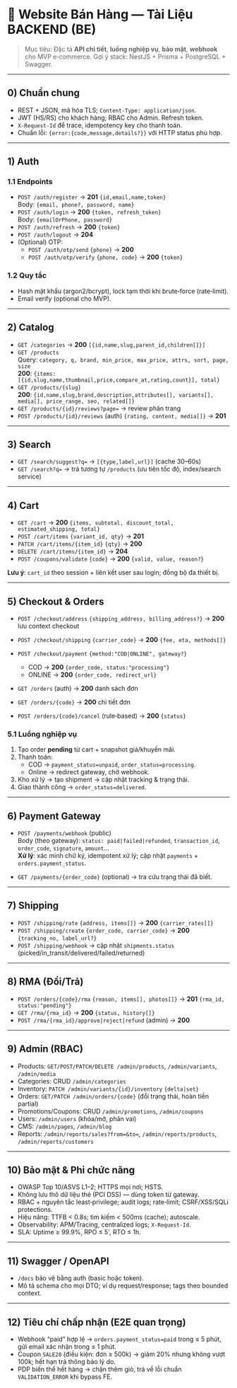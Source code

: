 # 🧩 Website Bán Hàng — Tài Liệu BACKEND (BE)

> Mục tiêu: Đặc tả **API chi tiết**, **luồng nghiệp vụ**, **bảo mật**, **webhook** cho MVP e‑commerce. Gợi ý stack: NestJS + Prisma + PostgreSQL + Swagger.

---

## 0) Chuẩn chung
- REST + JSON, mã hóa TLS; `Content-Type: application/json`.
- JWT (HS/RS) cho khách hàng; RBAC cho Admin. Refresh token.
- `X-Request-Id` để trace, idempotency key cho thanh toán.
- Chuẩn lỗi: `{error:{code,message,details?}}` với HTTP status phù hợp.

---

## 1) Auth
### 1.1 Endpoints
- `POST /auth/register` → **201** `{id,email,name,token}`  
  Body: `{email, phone?, password, name}`
- `POST /auth/login` → **200** `{token, refresh_token}`  
  Body: `{emailOrPhone, password}`
- `POST /auth/refresh` → **200** `{token}`
- `POST /auth/logout` → **204**
- (Optional) OTP:
  - `POST /auth/otp/send` `{phone}` → **200**
  - `POST /auth/otp/verify` `{phone, code}` → **200** `{token}`

### 1.2 Quy tắc
- Hash mật khẩu (argon2/bcrypt), lock tạm thời khi brute‑force (rate‑limit).
- Email verify (optional cho MVP).

---

## 2) Catalog
- `GET /categories` → **200** `[{id,name,slug,parent_id,children[]}]`
- `GET /products`  
  Query: `category, q, brand, min_price, max_price, attrs, sort, page, size`  
  **200**: `{items:[{id,slug,name,thumbnail,price,compare_at,rating,count}], total}`
- `GET /products/{slug}`  
  **200**: `{id,name,slug,brand,description,attributes[], variants[], media[], price_range, seo, related[]}`
- `GET /products/{id}/reviews?page=` → review phân trang
- `POST /products/{id}/reviews` (auth) `{rating, content, media[]}` → **201**

---

## 3) Search
- `GET /search/suggest?q=` → `[{type,label,url}]` (cache 30–60s)
- `GET /search?q=` → trả tương tự `/products` (ưu tiên tốc độ, index/search service)

---

## 4) Cart
- `GET /cart` → **200** `{items, subtotal, discount_total, estimated_shipping, total}`
- `POST /cart/items` `{variant_id, qty}` → **201**
- `PATCH /cart/items/{item_id}` `{qty}` → **200**
- `DELETE /cart/items/{item_id}` → **204**
- `POST /coupons/validate` `{code}` → **200** `{valid, value, reason?}`

**Lưu ý**: `cart_id` theo session + liên kết user sau login; đồng bộ đa thiết bị.

---

## 5) Checkout & Orders
- `POST /checkout/address` `{shipping_address, billing_address?}` → **200** lưu context checkout
- `POST /checkout/shipping` `{carrier_code}` → **200** `{fee, eta, methods[]}`
- `POST /checkout/payment` `{method:"COD|ONLINE", gateway?}`  
  - COD → **200** `{order_code, status:"processing"}`  
  - ONLINE → **200** `{order_code, redirect_url}`

- `GET /orders` (auth) → **200** danh sách đơn
- `GET /orders/{code}` → **200** chi tiết đơn
- `POST /orders/{code}/cancel` (rule‑based) → **200** `{status}`

### 5.1 Luồng nghiệp vụ
1) Tạo order **pending** từ cart + snapshot giá/khuyến mãi.  
2) Thanh toán:  
   - COD → `payment_status=unpaid`, `order_status=processing`.  
   - Online → redirect gateway, chờ webhook.  
3) Kho xử lý → tạo shipment → cập nhật tracking & trạng thái.  
4) Giao thành công → `order_status=delivered`.

---

## 6) Payment Gateway
- `POST /payments/webhook` (public)  
  Body (theo gateway): `status: paid|failed|refunded`, `transaction_id`, `order_code`, `signature`, `amount`…  
  **Xử lý**: xác minh chữ ký, idempotent xử lý; cập nhật `payments` + `orders.payment_status`.

- `GET /payments/{order_code}` (optional) → tra cứu trạng thái đã biết.

---

## 7) Shipping
- `POST /shipping/rate` `{address, items[]}` → **200** `{carrier_rates[]}`
- `POST /shipping/create` `{order_code, carrier_code}` → **200** `{tracking_no, label_url?}`
- `POST /shipping/webhook` → cập nhật `shipments.status` (picked/in_transit/delivered/failed/returned)

---

## 8) RMA (Đổi/Trả)
- `POST /orders/{code}/rma` `{reason, items[], photos[]}` → **201** `{rma_id, status:"pending"}`
- `GET /rma/{rma_id}` → **200** `{status, history[]}`
- `POST /rma/{rma_id}/approve|reject|refund` (admin) → **200**

---

## 9) Admin (RBAC)
- Products: `GET/POST/PATCH/DELETE /admin/products`, `/admin/variants`, `/admin/media`
- Categories: CRUD `/admin/categories`
- Inventory: `PATCH /admin/variants/{id}/inventory` `{delta|set}`
- Orders: `GET/PATCH /admin/orders/{code}` (đổi trạng thái, hoàn tiền partial)
- Promotions/Coupons: CRUD `/admin/promotions`, `/admin/coupons`
- Users: `/admin/users` (khóa/mở, phân vai)
- CMS: `/admin/pages`, `/admin/blog`
- Reports: `/admin/reports/sales?from=&to=`, `/admin/reports/products`, `/admin/reports/customers`

---

## 10) Bảo mật & Phi chức năng
- OWASP Top 10/ASVS L1–2; HTTPS mọi nơi; HSTS.
- Không lưu thô dữ liệu thẻ (PCI DSS) — dùng token từ gateway.
- RBAC + nguyên tắc least‑privilege; audit logs; rate‑limit; CSRF/XSS/SQLi protections.
- Hiệu năng: TTFB < 0.8s; tìm kiếm < 500ms (cache); autoscale.
- Observability: APM/Tracing, centralized logs; `X-Request-Id`.
- SLA: Uptime ≥ 99.9%, RPO ≤ 5', RTO ≤ 1h.

---

## 11) Swagger / OpenAPI
- `/docs` bảo vệ bằng auth (basic hoặc token).
- Mô tả schema cho mọi DTO; ví dụ request/response; tags theo bounded context.

---

## 12) Tiêu chí chấp nhận (E2E quan trọng)
- Webhook “paid” hợp lệ → `orders.payment_status=paid` trong ≤ 5 phút, gửi email xác nhận trong ≤ 1 phút.
- Coupon `SALE20` (điều kiện: đơn ≥ 500k) → giảm 20% nhưng không vượt 100k; hết hạn trả thông báo lý do.
- PDP biến thể hết hàng → chặn thêm giỏ, trả về lỗi chuẩn `VALIDATION_ERROR` khi bypass FE.

